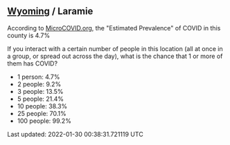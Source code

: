 
## [Wyoming](/united-states/wyoming) / Laramie

According to [MicroCOVID.org](http://microcovid.org),
the "Estimated Prevalence" of COVID in this county is 4.7%

If you interact with a certain number of people in this location
(all at once in a group, or spread out across the day), what is the chance that
1 or more of them has COVID?

- 1 person: 4.7%
- 2 people: 9.2%
- 3 people: 13.5%
- 5 people: 21.4%
- 10 people: 38.3%
- 25 people: 70.1%
- 100 people: 99.2%

Last updated: 2022-01-30 00:38:31.721119 UTC

